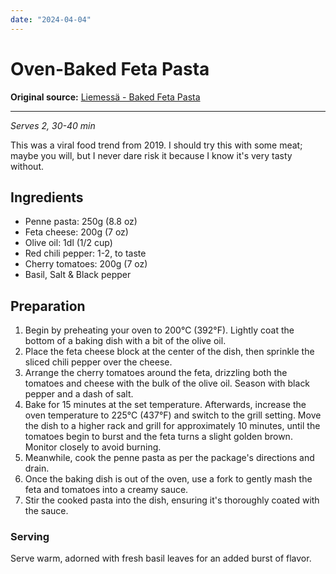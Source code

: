 ```yaml
---
date: "2024-04-04"
---
```


# Oven-Baked Feta Pasta

**Original source:** [Liemessä - Baked Feta Pasta](https://liemessa.fi/2020/09/baked-feta-pasta-original-recipe/)

---

*Serves 2, 30-40 min*

This was a viral food trend from 2019. I should try this with some meat; maybe you will, but I never dare risk it because I know it's very tasty without.

## Ingredients
- Penne pasta: 250g (8.8 oz)
- Feta cheese: 200g (7 oz)
- Olive oil: 1dl (1/2 cup)
- Red chili pepper: 1-2, to taste
- Cherry tomatoes: 200g (7 oz)
- Basil, Salt & Black pepper

## Preparation
1. Begin by preheating your oven to 200°C (392°F). Lightly coat the bottom of a baking dish with a bit of the olive oil.
2. Place the feta cheese block at the center of the dish, then sprinkle the sliced chili pepper over the cheese.
3. Arrange the cherry tomatoes around the feta, drizzling both the tomatoes and cheese with the bulk of the olive oil. Season with black pepper and a dash of salt.
4. Bake for 15 minutes at the set temperature. Afterwards, increase the oven temperature to 225°C (437°F) and switch to the grill setting. Move the dish to a higher rack and grill for approximately 10 minutes, until the tomatoes begin to burst and the feta turns a slight golden brown. Monitor closely to avoid burning.
5. Meanwhile, cook the penne pasta as per the package's directions and drain.
6. Once the baking dish is out of the oven, use a fork to gently mash the feta and tomatoes into a creamy sauce.
7. Stir the cooked pasta into the dish, ensuring it's thoroughly coated with the sauce.

### Serving
Serve warm, adorned with fresh basil leaves for an added burst of flavor.




